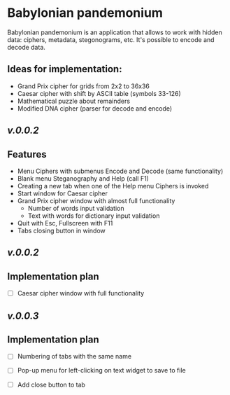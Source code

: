 # Babylonian pandemonium
Babylonian pandemonium is an application that allows to work with hidden data: ciphers, metadata, stegonograms, etc. It's possible to encode and decode data.

## Ideas for implementation:
- Grand Prix cipher for grids from 2x2 to 36x36
- Caesar cipher with shift by ASCII table (symbols 33-126)
- Mathematical puzzle about remainders
- Modified DNA cipher (parser for decode and encode)

## _v.0.0.2_
## Features

- Menu Ciphers with submenus Encode and Decode (same functionality)
- Blank menu Steganography and Help (call F1)
- Creating a new tab when one of the Help menu Ciphers is invoked
- Start window for Caesar cipher
- Grand Prix cipher window with almost full functionality
  - Number of words input validation
  - Text with words for dictionary input validation
- Quit with Esc, Fullscreen with F11
- Tabs closing button in window

## _v.0.0.2_
## Implementation plan

* [ ] Caesar cipher window with full functionality

## _v.0.0.3_
## Implementation plan

* [ ] Numbering of tabs with the same name
* [ ] Pop-up menu for left-clicking on text widget to save to file
* [ ] Add close button to tab


